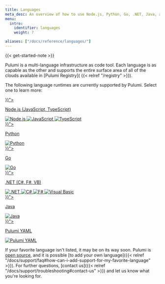 ```yaml
---
title: Languages
meta_desc: An overview of how to use Node.js, Python, Go, .NET, Java, and YAML when writing cloud applications for AWS, Azure, Google Cloud, Kubernetes, etc.
menu:
  intro:
    identifier: languages
    weight: 7

aliases: ["/docs/reference/languages/"]
---
```


{{< get-started-note >}}

Pulumi is a multi-language infrastructure as code tool. Each language is as capable as the
other and supports the entire surface area of all of the clouds available in [Pulumi Registry](
{{< relref "/registry" >}}).

The following language runtimes are currently supported by Pulumi. Select one to learn more:

<div class="tiles flex-wrap mt-4">
    <div class="pb-4 md:pr-4 md:w-1/2">
        <a class="tile p-8 pb-16 text-center" href="{{< relref "./javascript" >}}">
            <p class="mx-auto text-xl font-semibold link">
                Node.js
                <span class="text-xs font-light">(JavaScript, TypeScript)</span>
            </p>
            <img class="h-12 mx-auto inline" src="/logos/tech/node.svg" alt="Node.js">
            <img class="h-12 mx-auto inline" src="/logos/tech/javascript.svg" alt="JavaScript">
            <img class="h-12 mx-auto inline" src="/logos/tech/typescript.svg" alt="TypeScript">
        </a>
    </div>
    <div class="pb-4 md:w-1/2">
        <a class="tile p-8 pb-16 text-center" href="{{< relref "./python" >}}">
            <p class="mx-auto text-xl font-semibold link">
                Python
            </p>
            <img class="h-12 mx-auto inline" src="/logos/tech/python.svg" alt="Python">
        </a>
    </div>
    <div class="pb-4 md:pr-4 md:w-1/2">
        <a class="tile p-8 pb-16 text-center" href="{{< relref "./go" >}}">
            <p class="mx-auto text-xl font-semibold link">
                Go
            </p>
            <img class="h-12 mx-auto inline" src="/logos/tech/go.svg" alt="Go">
        </a>
    </div>
    <div class="pb-4 md:w-1/2">
        <a class="tile p-8 pb-16 text-center" href="{{< relref "./dotnet" >}}">
            <p class="mx-auto text-xl font-semibold link">
                .NET
                <span class="text-xs font-light">(C#, F#, VB)</span>
            </p>
            <img class="h-12 mx-auto inline" src="/logos/tech/dotnet.svg" alt=".NET">
            <img class="h-12 mx-auto inline" src="/logos/tech/csharp.svg" alt="C#">
            <img class="h-12 mx-auto inline" src="/logos/tech/fsharp.svg" alt="F#">
            <img class="h-12 mx-auto inline" src="/logos/tech/visualbasic.svg" alt="Visual Basic">
        </a>
    </div>
    <div class="pb-4 md:w-1/2">
        <a class="tile p-8 pb-16 text-center" href="{{< relref "./java" >}}">
            <p class="mx-auto text-xl font-semibold link">
                Java
            </p>
            <img class="h-12 mx-auto inline" src="/logos/tech/java.svg" alt="Java">
        </a>
    </div>
    <div class="pb-4 md:w-1/2">
        <a class="tile p-8 pb-16 text-center" href="{{< relref "./yaml" >}}">
            <p class="mx-auto text-xl font-semibold link">
                Pulumi YAML
            </p>
            <img class="h-12 mx-auto inline" src="/logos/tech/yaml.svg" alt="Pulumi YAML">
        </a>
    </div>
</div>

If your favorite language isn't listed, it may be on its way soon. Pulumi is
[open source](https://github.com/pulumi/pulumi), and it is possible
[to add your own language]({{< relref "/docs/support/faq#how-can-i-add-support-for-my-favorite-language" >}}).
For further questions, [contact us]({{< relref "/docs/support/troubleshooting#contact-us" >}}) and let us
know what you're looking for.
